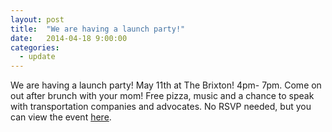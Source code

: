 ```yaml
---
layout: post
title:  "We are having a launch party!"
date:   2014-04-18 9:00:00
categories:
  - update
---
```


We are having a launch party! May 11th at The Brixton! 4pm- 7pm. Come on out after brunch with your mom! Free pizza, music and a chance to speak with transportation companies and advocates. No RSVP needed, but you can view the event [here](https://www.facebook.com/events/243828319137473/).
